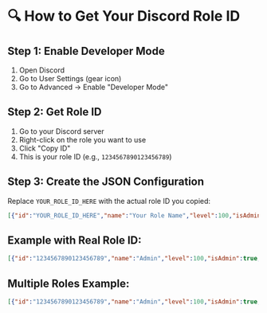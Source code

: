 # 🔍 How to Get Your Discord Role ID

## Step 1: Enable Developer Mode
1. Open Discord
2. Go to User Settings (gear icon)
3. Go to Advanced → Enable "Developer Mode"

## Step 2: Get Role ID
1. Go to your Discord server
2. Right-click on the role you want to use
3. Click "Copy ID"
4. This is your role ID (e.g., `1234567890123456789`)

## Step 3: Create the JSON Configuration

Replace `YOUR_ROLE_ID_HERE` with the actual role ID you copied:

```json
[{"id":"YOUR_ROLE_ID_HERE","name":"Your Role Name","level":100,"isAdmin":true,"canManageUsers":true,"canAccessResources":true,"canEditTargets":true}]
```

## Example with Real Role ID:
```json
[{"id":"1234567890123456789","name":"Admin","level":100,"isAdmin":true,"canManageUsers":true,"canAccessResources":true,"canEditTargets":true}]
```

## Multiple Roles Example:
```json
[{"id":"1234567890123456789","name":"Admin","level":100,"isAdmin":true,"canAccessResources":true,"canEditTargets":true},{"id":"9876543210987654321","name":"Member","level":1,"isAdmin":false,"canManageUsers":false,"canAccessResources":true,"canEditTargets":false}]
```